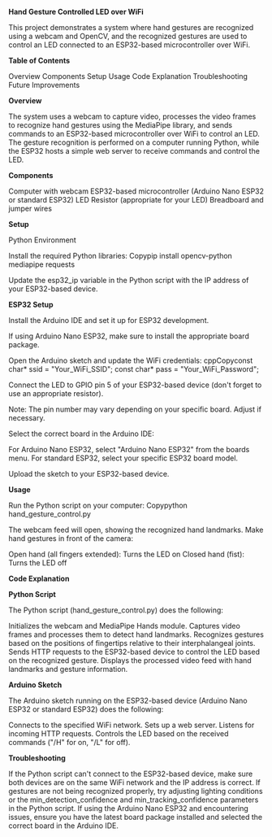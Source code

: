 **Hand Gesture Controlled LED over WiFi**


This project demonstrates a system where hand gestures are recognized using a webcam and OpenCV, and the recognized gestures are used to control an LED connected to an ESP32-based microcontroller over WiFi.



**Table of Contents**


Overview
Components
Setup
Usage
Code Explanation
Troubleshooting
Future Improvements



**Overview**


The system uses a webcam to capture video, processes the video frames to recognize hand gestures using the MediaPipe library, and sends commands to an ESP32-based microcontroller over WiFi to control an LED. The gesture recognition is performed on a computer running Python, while the ESP32 hosts a simple web server to receive commands and control the LED.



**Components**


Computer with webcam
ESP32-based microcontroller (Arduino Nano ESP32 or standard ESP32)
LED
Resistor (appropriate for your LED)
Breadboard and jumper wires



**Setup**


Python Environment

Install the required Python libraries:
Copypip install opencv-python mediapipe requests

Update the esp32_ip variable in the Python script with the IP address of your ESP32-based device.



**ESP32 Setup**


Install the Arduino IDE and set it up for ESP32 development.

If using Arduino Nano ESP32, make sure to install the appropriate board package.


Open the Arduino sketch and update the WiFi credentials:
cppCopyconst char* ssid = "Your_WiFi_SSID";
const char* pass = "Your_WiFi_Password";

Connect the LED to GPIO pin 5 of your ESP32-based device (don't forget to use an appropriate resistor).

Note: The pin number may vary depending on your specific board. Adjust if necessary.


Select the correct board in the Arduino IDE:

For Arduino Nano ESP32, select "Arduino Nano ESP32" from the boards menu.
For standard ESP32, select your specific ESP32 board model.


Upload the sketch to your ESP32-based device.



**Usage**


Run the Python script on your computer:
Copypython hand_gesture_control.py

The webcam feed will open, showing the recognized hand landmarks.
Make hand gestures in front of the camera:

Open hand (all fingers extended): Turns the LED on
Closed hand (fist): Turns the LED off





**Code Explanation**


**Python Script**


The Python script (hand_gesture_control.py) does the following:

Initializes the webcam and MediaPipe Hands module.
Captures video frames and processes them to detect hand landmarks.
Recognizes gestures based on the positions of fingertips relative to their interphalangeal joints.
Sends HTTP requests to the ESP32-based device to control the LED based on the recognized gesture.
Displays the processed video feed with hand landmarks and gesture information.



**Arduino Sketch**


The Arduino sketch running on the ESP32-based device (Arduino Nano ESP32 or standard ESP32) does the following:

Connects to the specified WiFi network.
Sets up a web server.
Listens for incoming HTTP requests.
Controls the LED based on the received commands ("/H" for on, "/L" for off).



**Troubleshooting**


If the Python script can't connect to the ESP32-based device, make sure both devices are on the same WiFi network and the IP address is correct.
If gestures are not being recognized properly, try adjusting lighting conditions or the min_detection_confidence and min_tracking_confidence parameters in the Python script.
If using the Arduino Nano ESP32 and encountering issues, ensure you have the latest board package installed and selected the correct board in the Arduino IDE.
